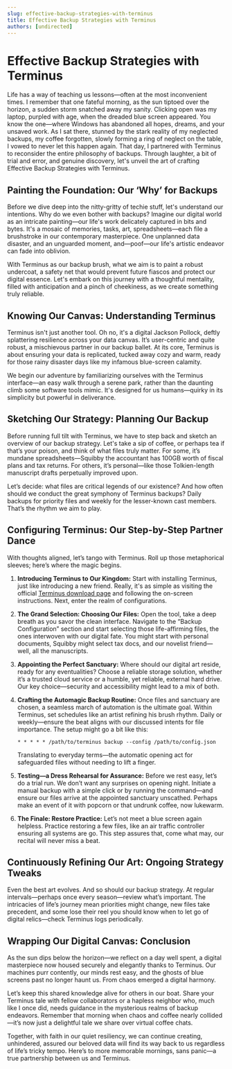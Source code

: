 ```yaml
---
slug: effective-backup-strategies-with-terminus
title: Effective Backup Strategies with Terminus
authors: [undirected]
---
```



# Effective Backup Strategies with Terminus

Life has a way of teaching us lessons—often at the most inconvenient times. I remember that one fateful morning, as the sun tiptoed over the horizon, a sudden storm snatched away my sanity. Clicking open was my laptop, purpled with age, when the dreaded blue screen appeared. You know the one—where Windows has abandoned all hopes, dreams, and your unsaved work. As I sat there, stunned by the stark reality of my neglected backups, my coffee forgotten, slowly forming a ring of neglect on the table, I vowed to never let this happen again. That day, I partnered with Terminus to reconsider the entire philosophy of backups. Through laughter, a bit of trial and error, and genuine discovery, let's unveil the art of crafting Effective Backup Strategies with Terminus.

## Painting the Foundation: Our ‘Why’ for Backups

Before we dive deep into the nitty-gritty of techie stuff, let's understand our intentions. Why do we even bother with backups? Imagine our digital world as an intricate painting—our life's work delicately captured in bits and bytes. It's a mosaic of memories, tasks, art, spreadsheets—each file a brushstroke in our contemporary masterpiece. One unplanned data disaster, and an unguarded moment, and—poof—our life's artistic endeavor can fade into oblivion. 

With Terminus as our backup brush, what we aim is to paint a robust undercoat, a safety net that would prevent future fiascos and protect our digital essence. Let's embark on this journey with a thoughtful mentality, filled with anticipation and a pinch of cheekiness, as we create something truly reliable.

## Knowing Our Canvas: Understanding Terminus

Terminus isn't just another tool. Oh no, it's a digital Jackson Pollock, deftly splattering resilience across your data canvas. It’s user-centric and quite robust, a mischievous partner in our backup ballet. At its core, Terminus is about ensuring your data is replicated, tucked away cozy and warm, ready for those rainy disaster days like my infamous blue-screen calamity. 

We begin our adventure by familiarizing ourselves with the Terminus interface—an easy walk through a serene park, rather than the daunting climb some software tools mimic. It's designed for us humans—quirky in its simplicity but powerful in deliverance.

## Sketching Our Strategy: Planning Our Backup

Before running full tilt with Terminus, we have to step back and sketch an overview of our backup strategy. Let's take a sip of coffee, or perhaps tea if that’s your poison, and think of what files truly matter. For some, it’s mundane spreadsheets—Squibby the accountant has 100GB worth of fiscal plans and tax returns. For others, it’s personal—like those Tolkien-length manuscript drafts perpetually improved upon. 

Let’s decide: what files are critical legends of our existence? And how often should we conduct the great symphony of Terminus backups? Daily backups for priority files and weekly for the lesser-known cast members. That’s the rhythm we aim to play.

## Configuring Terminus: Our Step-by-Step Partner Dance

With thoughts aligned, let’s tango with Terminus. Roll up those metaphorical sleeves; here’s where the magic begins.

1. **Introducing Terminus to Our Kingdom:** 
   Start with installing Terminus, just like introducing a new friend. Really, it's as simple as visiting the official [Terminus download page](https://example.com) and following the on-screen instructions. Next, enter the realm of configurations.

2. **The Grand Selection: Choosing Our Files:**
   Open the tool, take a deep breath as you savor the clean interface. Navigate to the “Backup Configuration” section and start selecting those life-affirming files, the ones interwoven with our digital fate. You might start with personal documents, Squibby might select tax docs, and our novelist friend—well, all the manuscripts.

3. **Appointing the Perfect Sanctuary:**
   Where should our digital art reside, ready for any eventualities? Choose a reliable storage solution, whether it’s a trusted cloud service or a humble, yet reliable, external hard drive. Our key choice—security and accessibility might lead to a mix of both.

4. **Crafting the Automagic Backup Routine:**
   Once files and sanctuary are chosen, a seamless march of automation is the ultimate goal. Within Terminus, set schedules like an artist refining his brush rhythm. Daily or weekly—ensure the beat aligns with our discussed intents for file importance. The setup might go a bit like this:

   ``` 
   * * * * * /path/to/terminus backup --config /path/to/config.json
   ```

   Translating to everyday terms—the automatic opening act for safeguarded files without needing to lift a finger.

5. **Testing—a Dress Rehearsal for Assurance:**
   Before we rest easy, let’s do a trial run. We don’t want any surprises on opening night. Initiate a manual backup with a simple click or by running the command—and ensure our files arrive at the appointed sanctuary unscathed. Perhaps make an event of it with popcorn or that undrunk coffee, now lukewarm.

6. **The Finale: Restore Practice:**
   Let’s not meet a blue screen again helpless. Practice restoring a few files, like an air traffic controller ensuring all systems are go. This step assures that, come what may, our recital will never miss a beat.

## Continuously Refining Our Art: Ongoing Strategy Tweaks

Even the best art evolves. And so should our backup strategy. At regular intervals—perhaps once every season—review what’s important. The intricacies of life’s journey mean priorities might change, new files take precedent, and some lose their reel you should know when to let go of digital relics—check Terminus logs periodically.

## Wrapping Our Digital Canvas: Conclusion

As the sun dips below the horizon—we reflect on a day well spent, a digital masterpiece now housed securely and elegantly thanks to Terminus. Our machines purr contently, our minds rest easy, and the ghosts of blue screens past no longer haunt us. From chaos emerged a digital harmony.

Let’s keep this shared knowledge alive for others in our boat. Share your Terminus tale with fellow collaborators or a hapless neighbor who, much like I once did, needs guidance in the mysterious realms of backup endeavors. Remember that morning when chaos and coffee nearly collided—it’s now just a delightful tale we share over virtual coffee chats.

Together, with faith in our quiet resiliency, we can continue creating, unhindered, assured our beloved data will find its way back to us regardless of life’s tricky tempo. Here’s to more memorable mornings, sans panic—a true partnership between us and Terminus.